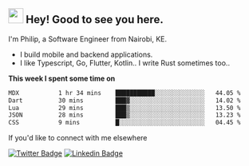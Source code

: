 <h2><img src="https://slackmojis.com/emojis/3643-cool-doge/download" width="30"/> Hey! Good to see you here.</h2>

<p>I'm Philip, a Software Engineer from Nairobi, KE. 

- I build mobile and backend applications.
- I like Typescript, Go, Flutter, Kotlin.. I write Rust sometimes too..</p>

**This week I spent some time on**
<!--START_SECTION:waka-->

```txt
MDX           1 hr 34 mins    ███████████░░░░░░░░░░░░░░   44.05 %
Dart          30 mins         ███▓░░░░░░░░░░░░░░░░░░░░░   14.02 %
Lua           29 mins         ███▒░░░░░░░░░░░░░░░░░░░░░   13.50 %
JSON          28 mins         ███▒░░░░░░░░░░░░░░░░░░░░░   13.23 %
CSS           9 mins          █░░░░░░░░░░░░░░░░░░░░░░░░   04.45 %
```

<!--END_SECTION:waka-->

If you'd like to connect with me elsewhere

[![Twitter Badge](https://img.shields.io/badge/-Twitter-1ca0f1?style=flat-square&labelColor=1ca0f1&logo=twitter&logoColor=white&link=https://twitter.com/_diogorodrigues)](https://twitter.com/kimathiphil)  [![Linkedin Badge](https://img.shields.io/badge/-LinkedIn-blue?style=flat-square&logo=Linkedin&logoColor=white&link=https://www.linkedin.com/in/philip-kimathi-2604a9114/)](https://www.linkedin.com/in/philip-kimathi-2604a9114/)
